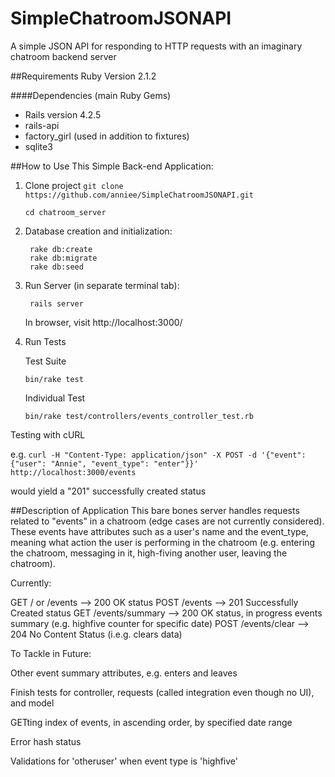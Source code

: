 # SimpleChatroomJSONAPI
A simple JSON API for responding to HTTP requests with an imaginary chatroom backend server

##Requirements
Ruby Version 2.1.2

####Dependencies (main Ruby Gems)
  * Rails version 4.2.5
  * rails-api
  * factory_girl (used in addition to fixtures)
  * sqlite3

##How to Use This Simple Back-end Application:
1. Clone project `git clone https://github.com/anniee/SimpleChatroomJSONAPI.git`

      `cd chatroom_server`

2. Database creation and initialization:

        rake db:create
        rake db:migrate
        rake db:seed

3. Run Server (in separate terminal tab):

        rails server

    In browser, visit http://localhost:3000/

4. Run Tests

   Test Suite

    `bin/rake test`

   Individual Test

    `bin/rake test/controllers/events_controller_test.rb`

  Testing with cURL

  e.g.
`curl -H "Content-Type: application/json" -X POST -d '{"event":{"user": "Annie", "event_type": "enter"}}' http://localhost:3000/events`

  would yield a "201" successfully created status

##Description of Application
  This bare bones server handles requests related to "events" in a chatroom (edge cases are not currently considered). These events have attributes such as a user's name and the event_type, meaning what action the user is performing in the chatroom (e.g. entering the chatroom, messaging in it, high-fiving another user, leaving the chatroom).

Currently:

  GET / or /events --> 200 OK status
  POST /events --> 201 Successfully Created status
  GET /events/summary --> 200 OK status, in progress events summary (e.g. highfive counter for specific date)
  POST /events/clear --> 204 No Content Status (i.e.g. clears data)

To Tackle in Future:

  Other event summary attributes, e.g. enters and leaves

  Finish tests for controller, requests (called integration even though no UI), and model

  GETting index of events, in ascending order, by specified date range

  Error hash status

  Validations for 'otheruser' when event type is 'highfive'
